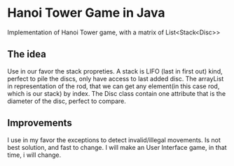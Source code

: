 # Hanoi Tower Game in Java
Implementation of Hanoi Tower game, with a matrix of List&lt;Stack&lt;Disc>>

## The idea

Use in our favor the stack propreties. A stack is LIFO (last in first out) kind, perfect to pile the discs, only have access to last added disc. The arrayList in representation of the rod, that we can get any element(in this case rod, which is our stack) by index. The Disc class contain one attribute that is the diameter of the disc, perfect to compare.

## Improvements
I use in my favor the exceptions to detect invalid/illegal movements. Is not best solution, and fast to change. I will make an User Interface game, in that time, i will change.
